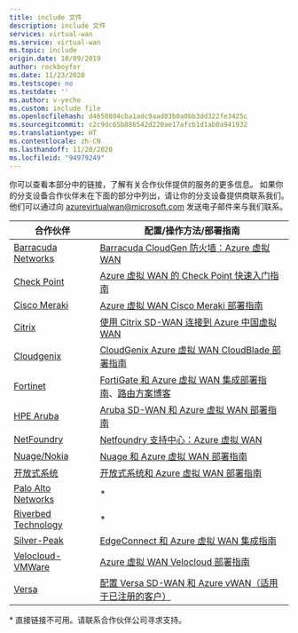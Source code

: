 ```yaml
---
title: include 文件
description: include 文件
services: virtual-wan
ms.service: virtual-wan
ms.topic: include
origin.date: 10/09/2019
author: rockboyfor
ms.date: 11/23/2020
ms.testscope: no
ms.testdate: ''
ms.author: v-yeche
ms.custom: include file
ms.openlocfilehash: d4650804cba1adc9aad03b0a0bb3dd322fe3425c
ms.sourcegitcommit: c2c9dc65b886542d220ae17afcb1d1ab0a941932
ms.translationtype: HT
ms.contentlocale: zh-CN
ms.lasthandoff: 11/20/2020
ms.locfileid: "94979249"
---
```

你可以查看本部分中的链接，了解有关合作伙伴提供的服务的更多信息。 如果你的分支设备合作伙伴未在下面的部分中列出，请让你的分支设备提供商联系我们。 他们可以通过向 azurevirtualwan@microsoft.com 发送电子邮件来与我们联系。

<!--CORRECT ON https://docs.citrix.com/en-us/citrix-sd-wan-center/11/azure-virtual-wan/configure-azure-virtual-wan.html#how-does-microsoft-azure-virtual-wan-work-->
<!--IMPORTANT /en-us/ SHOULD BE APPEND ON https://docs.citrix.com/-->

|合作伙伴|配置/操作方法/部署指南|
|---|---|
|[Barracuda Networks](https://www.barracuda.com/AzurevWAN)| [Barracuda CloudGen 防火墙：Azure 虚拟 WAN](https://campus.barracuda.com/doc/79463435/)|
|[Check Point](https://www.checkpoint.com/solutions/microsoft-azure-virtual-wan/) |[Azure 虚拟 WAN 的 Check Point 快速入门指南](https://sc1.checkpoint.com/documents/IaaS/WebAdminGuides/EN/CP_for_Microsoft_Azure_vWAN/Content/Topics/Introduction.htm?tocpath=Introduction%7C_____0)|
|[Cisco Meraki](https://documentation.meraki.com/MX/Deployment_Guides/Cisco_Meraki_MX_Branch_to_Azure_Virtual_WAN_Deployment_Guide)|[Azure 虚拟 WAN Cisco Meraki 部署指南](https://documentation.meraki.com/MX/Deployment_Guides/Cisco_Meraki_MX_Branch_to_Azure_Virtual_WAN_Deployment_Guide)|
|[Citrix](https://www.citrix.com/global-partners/microsoft/sd-wan-for-azure-virtual-wan.html)| [使用 Citrix SD-WAN 连接到 Azure 中国虚拟 WAN](https://docs.citrix.com/en-us/citrix-sd-wan-center/11/azure-virtual-wan/configure-azure-virtual-wan.html#how-does-microsoft-azure-virtual-wan-work)|
|[Cloudgenix](https://www.cloudgenix.com/microsoft-azure/) |[CloudGenix Azure 虚拟 WAN CloudBlade 部署指南](https://sd-wan.cloudgenix.com/Q319ConfigurationGuide_Registration.html)|
|[Fortinet](https://www.fortinet.com/azure-vwan) |[FortiGate 和 Azure 虚拟 WAN 集成部署指南](https://www.fortinet.com/content/dam/fortinet/assets/deployment-guides/dg-fortigate-azure-wan-integration.pdf)、[路由方案博客 ](https://www.fortinet.com/blog/business-and-technology/fortinet-secure-sd-wan-enhances-azure-virtual-wan-integrations)|
|[HPE Aruba](https://www.arubanetworks.com/microsoft-vwan/)|[Aruba SD-WAN 和 Azure 虚拟 WAN 部署指南](https://www.arubanetworks.com/assets/tg/DG_Using-Aruba-SD-WAN-with-Microsoft-Azure-Virtual-WAN.pdf)|
|[NetFoundry](https://netfoundry.io/solutions/netfoundry-for-microsoft-azure-virtual-wan/)|[Netfoundry 支持中心：Azure 虚拟 WAN](https://support.netfoundry.io/hc/articles/360018137891-Introduction-to-Azure-Virtual-WAN-sites)|
|[Nuage/Nokia](https://www.nuagenetworks.net/our-partners/nuage-networks-virtualized-cloud-interconnect-for-azure/)|[Nuage 和 Azure 虚拟 WAN 部署指南](https://onestore.nokia.com/asset/210073)|
|[开放式系统](https://open-systems.com/solutions/microsoft-azure-virtual-wan)|[开放式系统和 Azure 虚拟 WAN 部署指南](https://open-systems.com/wp-content/uploads/2020/07/Azure-Virtual-WAN-UserGuide.pdf)|
|[Palo Alto Networks](https://researchcenter.paloaltonetworks.com/2018/09/azure-vwan-integration/) |* |
|[Riverbed Technology](https://www.riverbed.com/go/steelconnect-azurewan.html)|* |
|[Silver-Peak](https://www.silver-peak.com/silver-peak-expands-integration-with-microsoft-cloud-services)|[EdgeConnect 和 Azure 虚拟 WAN 集成指南](https://www.silver-peak.com/documentation/edgeconnect-and-azure-vwan-integration-guide)|
|[Velocloud-VMWare](https://wan.velocloud.com/rs/098-RBR-178/images/sdwan-654-connect-azure-vwan-so-0819.pdf)|[Azure 虚拟 WAN Velocloud 部署指南](https://kb.vmware.com/s/article/79000)|
|[Versa](https://www.versa-networks.com/partners/microsoft-azure-virtual-WAN) | [配置 Versa SD-WAN 和 Azure vWAN（适用于已注册的客户）](https://docs.versa-networks.com/Versa_Director/Versa_Director_Configuration/Integrate_Director_and_Azure_Virtual_WAN) |

\* 直接链接不可用。请联系合作伙伴公司寻求支持。

<!-- Update_Description: update meta properties, wording update, update link -->
